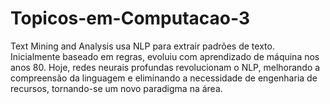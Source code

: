 # Topicos-em-Computacao-3
Text Mining and Analysis usa NLP para extrair padrões de texto. Inicialmente baseado em regras, evoluiu com aprendizado de máquina nos anos 80. Hoje, redes neurais profundas revolucionam o NLP, melhorando a compreensão da linguagem e eliminando a necessidade de engenharia de recursos, tornando-se um novo paradigma na área.

